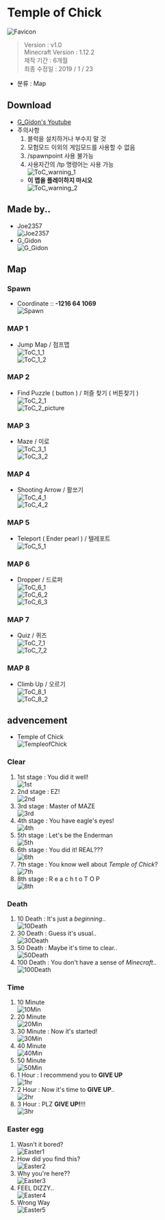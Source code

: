 ﻿# Temple of Chick
  ![Favicon](./picture/Favicon.png)
  > Version : v1.0  
  > Minecraft Version : 1.12.2  
  > 제작 기간 : 6개월  
  > 최종 수정일 : 2019 / 1 / 23
  - 분류 : Map
## Download
  - [G_Gidon's Youtube](https://www.youtube.com/watch?v=Uems7DvH7NA)  
  - 주의사항
    1. 블럭을 설치하거나 부수지 말 것
    2. 모험모드 이외의 게임모드를 사용할 수 없음
    3. /spawnpoint 사용 불가능
    4. 사용자간의 /tp 명령어는 사용 가능  
    ![ToC_warning_1](./picture/Toc_warning_1.png)
    - **이 맵을 플레이하지 마시오**  
    ![ToC_warning_2](./picture/Toc_warning_2.png)
## Made by..
  - Joe2357  
  ![Joe2357](./picture/Joe2357.png)  
  - G_Gidon  
  ![G_Gidon](./picture/G_Gidon.png)
## Map
### Spawn
  - Coordinate :: **-1216 64 1069**  
  ![Spawn](./picture/Spawn.png)
### MAP 1
  - Jump Map / 점프맵  
  ![ToC_1_1](./picture/map/Toc_1_1.png)  
  ![ToC_1_2](./picture/map/Toc_1_2.png)
### MAP 2
  - Find Puzzle ( button ) / 퍼즐 찾기 ( 버튼찾기 )  
  ![ToC_2_1](./picture/map/Toc_2_1.png)  
  ![ToC_2_picture](./picture/map/Toc_2_picture.png)
### MAP 3
  - Maze / 미로  
  ![ToC_3_1](./picture/map/Toc_3_1.png)  
  ![ToC_3_2](./picture/map/Toc_3_2.png)
### MAP 4
  - Shooting Arrow / 활쏘기  
  ![ToC_4_1](./picture/map/Toc_4_1.png)  
  ![ToC_4_2](./picture/map/Toc_4_2.png)
### MAP 5
  - Teleport ( Ender pearl ) / 텔레포트  
  ![ToC_5_1](./picture/map/Toc_5_1.png)
### MAP 6
  - Dropper / 드로퍼  
  ![ToC_6_1](./picture/map/Toc_6_1.png)  
  ![ToC_6_2](./picture/map/Toc_6_2.png)  
  ![ToC_6_3](./picture/map/Toc_6_3.png)  
### MAP 7
  - Quiz / 퀴즈  
  ![ToC_7_1](./picture/map/Toc_7_1.png)  
  ![ToC_7_2](./picture/map/Toc_7_2.png)
### MAP 8
  - Climb Up / 오르기  
  ![ToC_8_1](./picture/map/Toc_8_1.png)  
  ![ToC_8_2](./picture/map/Toc_8_2.png)
## advencement
  - Temple of Chick  
  ![TempleofChick](./picture/advencement/AD_TempleofChick.png)
### Clear
  1. 1st stage : You did it well!  
  ![1st](./picture/advencement/AD_1st.png)
  2. 2nd stage : EZ!  
  ![2nd](./picture/advencement/AD_2nd.png)
  3. 3rd stage : Master of MAZE  
  ![3rd](./picture/advencement/AD_3rd.png)
  4. 4th stage : You have eagle's eyes!  
  ![4th](./picture/advencement/AD_4th.png)
  5. 5th stage : Let's be the Enderman  
  ![5th](./picture/advencement/AD_5th.png)
  6. 6th stage : You did it! REAL???  
  ![6th](./picture/advencement/AD_6th.png)
  7. 7th stage : You know well about *Temple of Chick*?  
  ![7th](./picture/advencement/AD_7th.png)
  8. 8th stage : R e a c h t o T O P  
  ![8th](./picture/advencement/AD_8th.png)
### Death
  1. 10 Death : It's just a *beginning*..  
  ![10Death](./picture/advencement/AD_10Death.png)
  2. 30 Death : Guess it's usual..  
  ![30Death](./picture/advencement/AD_30Death.png)
  3. 50 Death : Maybe it's time to clear..  
  ![50Death](./picture/advencement/AD_50Death.png)
  4. 100 Death : You don't have a sense of *Minecraft*..  
  ![100Death](./picture/advencement/AD_100Death.png)
### Time
  1. 10 Minute  
  ![10Min](./picture/advencement/AD_10Min.png)
  2. 20 Minute  
  ![20Min](./picture/advencement/AD_20Min.png)
  3. 30 Minute : Now it's started!  
  ![30Min](./picture/advencement/AD_30Min.png)
  4. 40 Minute  
  ![40Min](./picture/advencement/AD_40Min.png)
  5. 50 Minute  
  ![50Min](./picture/advencement/AD_50Min.png)
  6. 1 Hour : I recommend you to **GIVE UP**  
  ![1hr](./picture/advencement/AD_1hr.png)
  7. 2 Hour : Now it's time to **GIVE UP**..  
  ![2hr](./picture/advencement/AD_2hr.png)
  8. 3 Hour : PLZ **GIVE UP!**!!!  
  ![3hr](./picture/advencement/AD_3hr.png)
### Easter egg
  1. Wasn't it bored?  
  ![Easter1](./picture/advencement/AD_Easter1.png)
  2. How did you find this?  
  ![Easter2](./picture/advencement/AD_Easter2.png)
  3. Why you're here??  
  ![Easter3](./picture/advencement/AD_Easter3.png)
  4. FEEL DIZZY..  
  ![Easter4](./picture/advencement/AD_Easter4.png)
  5. Wrong Way  
  ![Easter5](./picture/advencement/AD_Easter5.png)